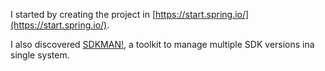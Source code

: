 I started by creating the project in [https://start.spring.io/](https://start.spring.io/).

I also discovered [SDKMAN!](https://sdkman.io/), a toolkit to manage multiple SDK versions ina single system.